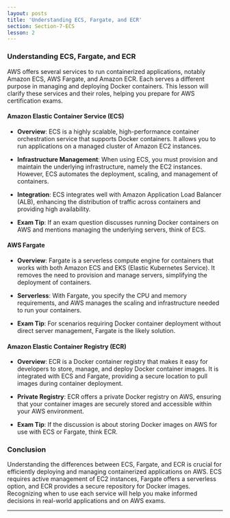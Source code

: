 ```yaml
---
layout: posts
title: 'Understanding ECS, Fargate, and ECR'
section: Section-7-ECS
lesson: 2
---
```


### Understanding ECS, Fargate, and ECR

AWS offers several services to run containerized applications, notably Amazon ECS, AWS Fargate, and Amazon ECR. Each serves a different purpose in managing and deploying Docker containers. This lesson will clarify these services and their roles, helping you prepare for AWS certification exams.

<!-- pagebreak -->

#### Amazon Elastic Container Service (ECS)

- **Overview**: ECS is a highly scalable, high-performance container orchestration service that supports Docker containers. It allows you to run applications on a managed cluster of Amazon EC2 instances.

- **Infrastructure Management**: When using ECS, you must provision and maintain the underlying infrastructure, namely the EC2 instances. However, ECS automates the deployment, scaling, and management of containers.

- **Integration**: ECS integrates well with Amazon Application Load Balancer (ALB), enhancing the distribution of traffic across containers and providing high availability.

- **Exam Tip**: If an exam question discusses running Docker containers on AWS and mentions managing the underlying servers, think of ECS.

<!-- pagebreak -->

#### AWS Fargate

- **Overview**: Fargate is a serverless compute engine for containers that works with both Amazon ECS and EKS (Elastic Kubernetes Service). It removes the need to provision and manage servers, simplifying the deployment of containers.

- **Serverless**: With Fargate, you specify the CPU and memory requirements, and AWS manages the scaling and infrastructure needed to run your containers.

- **Exam Tip**: For scenarios requiring Docker container deployment without direct server management, Fargate is the likely solution.

<!-- pagebreak -->

#### Amazon Elastic Container Registry (ECR)

- **Overview**: ECR is a Docker container registry that makes it easy for developers to store, manage, and deploy Docker container images. It is integrated with ECS and Fargate, providing a secure location to pull images during container deployment.

- **Private Registry**: ECR offers a private Docker registry on AWS, ensuring that your container images are securely stored and accessible within your AWS environment.

- **Exam Tip**: If the discussion is about storing Docker images on AWS for use with ECS or Fargate, think ECR.

<!-- pagebreak -->

### Conclusion

Understanding the differences between ECS, Fargate, and ECR is crucial for efficiently deploying and managing containerized applications on AWS. ECS requires active management of EC2 instances, Fargate offers a serverless option, and ECR provides a secure repository for Docker images. Recognizing when to use each service will help you make informed decisions in real-world applications and on AWS exams.

---
